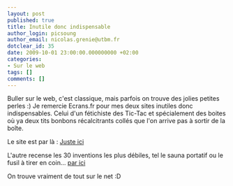 ```yaml
---
layout: post
published: true
title: Inutile donc indispensable
author_login: picsoung
author_email: nicolas.grenie@utbm.fr
dotclear_id: 35
date: 2009-10-01 23:00:00.000000000 +02:00
categories:
- Sur le web
tags: []
comments: []
---
```

<p>Buller sur le web, c'est classique, mais parfois on trouve des jolies petites perles :)
Je remercie Ecrans.fr pour mes deux sites inutiles donc indispensables.
Celui d'un fétichiste des Tic-Tac et spécialement des boites où ya deux tits bonbons récalcitrants collés que l'on arrive pas à sortir de la boîte.
<img src="http://www.flipflopflyin.com/collecting/stucktictacs/tictacs10.jpg" alt="" /></p>


<p>Le site est par là&nbsp;: <a href="http://www.flipflopflyin.com/collecting/stucktictacs/index.html" hreflang="en">Juste ici</a></p>


<p>L'autre recense les 30 inventions les plus débiles, tel le sauna portatif ou le fusil à tirer en coin...
<a href="http://www.life.com/image/82496367/in-gallery/25371/30-dumb-inventions" hreflang="en">par ici</a></p>


<p>On trouve vraiment de tout sur le net :D</p>
